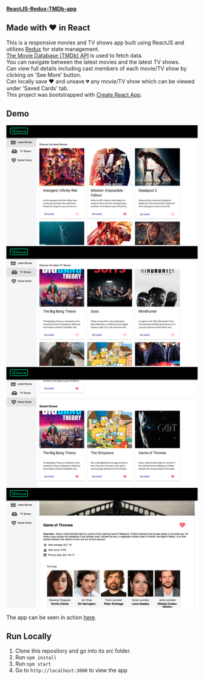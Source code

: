 [**ReactJS-Redux-TMDb-app**](https://github.com/RisingStar-Web/react-redux-TMDb-app)


Made with :heart: in React
-
This is a responsive movies and TV shows app built using ReactJS and utilizes [Redux](https://redux.js.org/) for state management.<br />
[The Movie Database (TMDb) API](https://www.themoviedb.org/documentation/api) is used to fetch data. <br />
You can navigate between the latest movies and the latest TV shows.<br />
Can view full details including cast members of each movie/TV show by clicking on 'See More' button.<br />
Can locally save :heart: and unsave :broken_heart: any movie/TV show which can be viewed under 'Saved Cards' tab.<br />
This project was bootstrapped with [Create React App](https://github.com/facebookincubator/create-react-app).

Demo
-
![Preview Movie](src/Assets/previews/preview-movies.png)
![Preview Shows](src/Assets/previews/preview-shows.png)
![Preview Saved](src/Assets/previews/preview-saved.png)
![Preview Details](src/Assets/previews/preview-details.png)

The app can be seen in action [here](http://redux-tmdb-app.surge.sh/).

**Run Locally**
-
 1.  Clone this repository and go into its src folder.
 2.  Run  `npm install`
 3.  Run  `npm start`
 4.  Go to  `http://localhost:3000`  to view the app
